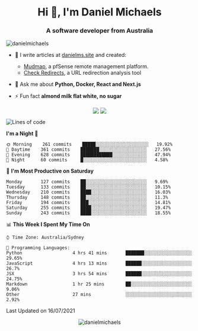 <h1 align="center">Hi 👋, I'm Daniel Michaels</h1>
<h3 align="center">A software developer from Australia</h3>
<p align="left"> <img src="https://komarev.com/ghpvc/?username=danielmichaels" alt="danielmichaels" /> </p>

- 📝 I write articles at [danielms.site](https://danielms.site?ref=danielmichaels-github) and created:
    - [Mudmap](https://mudmap.io?ref=danielmichaels-github), a pfSense remote management platform.
    - [Check Redirects](https://www.check-redirects.com?ref=danielmichaels-github), a URL redirection analysis tool
- 💬 Ask me about **Python, Docker, React and Next.js**

- ⚡ Fun fact **almond milk flat white, no sugar**

<p align="center">
<a href="https://twitter.com/dansult" target="_blank"><img align="center" src="https://img.shields.io/badge/twitter-%231DA1F2.svg?&style=for-the-badge&logo=twitter&logoColor=white"></a>
<a href="https://linkedin.com/in/daniel-michaels" target="_blank"><img align="center" src="https://img.shields.io/badge/linkedin-%230077B5.svg?&style=for-the-badge&logo=linkedin&logoColor=white"></a>
</p>

<!--START_SECTION:waka-->
![Lines of code](https://img.shields.io/badge/From%20Hello%20World%20I%27ve%20Written-410323%20lines%20of%20code-blue)

**I'm a Night 🦉** 

```text
🌞 Morning    261 commits    █████░░░░░░░░░░░░░░░░░░░░   19.92% 
🌆 Daytime    361 commits    ███████░░░░░░░░░░░░░░░░░░   27.56% 
🌃 Evening    628 commits    ████████████░░░░░░░░░░░░░   47.94% 
🌙 Night      60 commits     █░░░░░░░░░░░░░░░░░░░░░░░░   4.58%

```
📅 **I'm Most Productive on Saturday** 

```text
Monday       127 commits    ██░░░░░░░░░░░░░░░░░░░░░░░   9.69% 
Tuesday      133 commits    ██░░░░░░░░░░░░░░░░░░░░░░░   10.15% 
Wednesday    210 commits    ████░░░░░░░░░░░░░░░░░░░░░   16.03% 
Thursday     148 commits    ██░░░░░░░░░░░░░░░░░░░░░░░   11.3% 
Friday       194 commits    ███░░░░░░░░░░░░░░░░░░░░░░   14.81% 
Saturday     255 commits    ████░░░░░░░░░░░░░░░░░░░░░   19.47% 
Sunday       243 commits    ████░░░░░░░░░░░░░░░░░░░░░   18.55%

```


📊 **This Week I Spent My Time On** 

```text
⌚︎ Time Zone: Australia/Sydney

💬 Programming Languages: 
Python                   4 hrs 41 mins       ███████░░░░░░░░░░░░░░░░░░   29.65% 
JavaScript               4 hrs 13 mins       ██████░░░░░░░░░░░░░░░░░░░   26.7% 
JSX                      3 hrs 54 mins       ██████░░░░░░░░░░░░░░░░░░░   24.75% 
Markdown                 1 hr 25 mins        ██░░░░░░░░░░░░░░░░░░░░░░░   9.06% 
Other                    27 mins             ░░░░░░░░░░░░░░░░░░░░░░░░░   2.92%

```


 Last Updated on 16/07/2021
<!--END_SECTION:waka-->

<p align="center"> <img src="https://github-readme-stats.vercel.app/api?username=danielmichaels&show_icons=true" alt="danielmichaels" /> </p>

